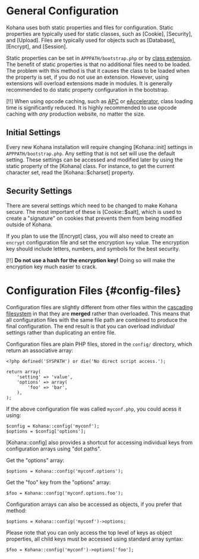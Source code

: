 # General Configuration

Kohana uses both static properties and files for configuration. Static properties are typically used for static classes, such as [Cookie], [Security], and [Upload]. Files are typically used for objects such as [Database], [Encrypt], and [Session].

Static properties can be set in `APPPATH/bootstrap.php` or by [class extension](using.autoloading#class-extension). The benefit of static properties is that no additional files need to be loaded. The problem with this method is that it causes the class to be loaded when the property is set, if you do not use an extension. However, using extensions will overload extensions made in modules. It is generally recommended to do static property configuration in the bootstrap.

[!!] When using opcode caching, such as [APC](http://php.net/apc) or [eAccelerator](http://eaccelerator.net/), class loading time is significantly reduced. It is highly recommended to use opcode caching with *any* production website, no matter the size.

## Initial Settings

Every new Kohana installation will require changing [Kohana::init] settings in `APPPATH/bootstrap.php`. Any setting that is not set will use the default setting. These settings can be accessed and modified later by using the static property of the [Kohana] class. For instance, to get the current character set, read the [Kohana::$charset] property.

## Security Settings

There are several settings which need to be changed to make Kohana secure. The most important of these is [Cookie::$salt], which is used to create a "signature" on cookies that prevents them from being modified outside of Kohana.

If you plan to use the [Encrypt] class, you will also need to create an `encrypt` configuration file and set the encryption `key` value. The encryption key should include letters, numbers, and symbols for the best security.

[!!] **Do not use a hash for the encryption key!** Doing so will make the encryption key much easier to crack.

# Configuration Files {#config-files}

Configuration files are slightly different from other files within the [cascading filesystem](about.filesystem) in that they are **merged** rather than overloaded. This means that all configuration files with the same file path are combined to produce the final configuration. The end result is that you can overload *individual* settings rather than duplicating an entire file.

Configuration files are plain PHP files, stored in the `config/` directory, which return an associative array:

    <?php defined('SYSPATH') or die('No direct script access.');

    return array(
        'setting' => 'value',
        'options' => array(
            'foo' => 'bar',
        ),
    );

If the above configuration file was called `myconf.php`, you could acess it using:

    $config = Kohana::config('myconf');
    $options = $config['options'];

[Kohana::config] also provides a shortcut for accessing individual keys from configuration arrays using "dot paths".

Get the "options" array:

    $options = Kohana::config('myconf.options');

Get the "foo" key from the "options" array:

    $foo = Kohana::config('myconf.options.foo');

Configuration arrays can also be accessed as objects, if you prefer that method:

    $options = Kohana::config('myconf')->options;

Please note that you can only access the top level of keys as object properties, all child keys must be accessed using standard array syntax:

    $foo = Kohana::config('myconf')->options['foo'];

